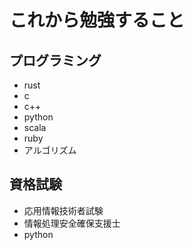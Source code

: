 # これから勉強すること
## プログラミング
- rust
- c
- c++
- python
- scala
- ruby
- アルゴリズム

## 資格試験
- 応用情報技術者試験
- 情報処理安全確保支援士
- python